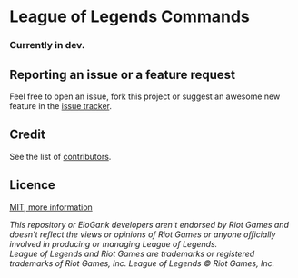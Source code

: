 League of Legends Commands
============

### Currently in dev.

## Reporting an issue or a feature request

Feel free to open an issue, fork this project or suggest an awesome new feature in the [issue tracker](https://github.com/EloGank/lol-commands/issues).  

## Credit

See the list of [contributors](https://github.com/EloGank/lol-commands/graphs/contributors).

## Licence

[MIT, more information](./LICENCE)

*This repository or EloGank developers aren't endorsed by Riot Games and doesn't reflect the views or opinions of Riot Games or anyone officially involved in producing or managing League of Legends.  
League of Legends and Riot Games are trademarks or registered trademarks of Riot Games, Inc. League of Legends © Riot Games, Inc.*